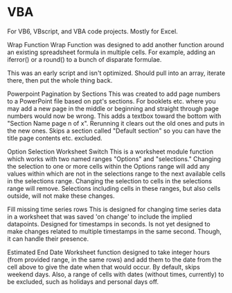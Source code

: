 # VBA
For VB6, VBscript, and VBA code projects.
Mostly for Excel.

Wrap Function
  Wrap Function was designed to add another function around an existing spreadsheet formula in multiple cells. For example, adding an iferror() or a round() to a bunch of disparate formulae.

This was an early script and isn't optimized. Should pull into an array, iterate there, then put the whole thing back.

Powerpoint Pagination by Sections
  This was created to add page numbers to a PowerPoint file based on ppt's sections. For booklets etc. where you may add a new page in the middle or beginning and straight through page numbers would now be wrong. This adds a textbox toward the bottom with "Section Name page n of x". Rerunning it clears out the old ones and puts in the new ones. Skips a section called "Default section" so you can have the title page contents etc. excluded.
  
Option Selection Worksheet Switch
    This is a worksheet module function which works with two named ranges "Options" and "selections." Changing the selection to one or more cells within the Options range will add any values within which are not in the selections range to the next available cells in the selections range. Changing the selection to cells in the selections range will remove. Selections including cells in these ranges, but also cells outside, will not make these changes.
    
Fill missing time series rows
  This is designed for changing time series data in a worksheet that was saved 'on change' to include the implied datapoints. Designed for timestamps in seconds. Is not yet designed to make changes related to multiple timestamps in the same second. Though, it can handle their presence.
  
Estimated End Date
  Worksheet function designed to take integer hours (from provided range, in the same rows) and add them to the date from the cell above to give the date when that would occur. By default, skips weekend days. Also, a range of cells with dates (without times, currently) to be excluded, such as holidays and personal days off.
